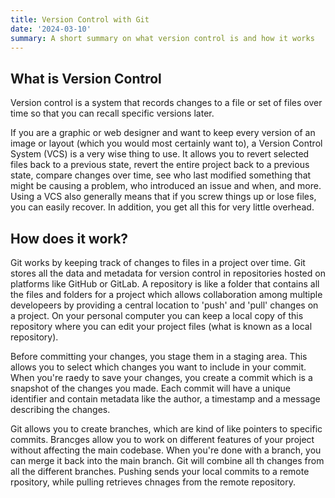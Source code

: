 ```yaml
---
title: Version Control with Git
date: '2024-03-10'
summary: A short summary on what version control is and how it works
---
```



## What is Version Control

Version control is a system that records changes to a file or set of files over time so that you can recall specific versions later.

If you are a graphic or web designer and want to keep every version of an image or layout (which you would most certainly want to), a Version Control System (VCS) is a very wise thing to use. It allows you to revert selected files back to a previous state, revert the entire project back to a previous state, compare changes over time, see who last modified something that might be causing a problem, who introduced an issue and when, and more. Using a VCS also generally means that if you screw things up or lose files, you can easily recover. In addition, you get all this for very little overhead.

## How does it work?

Git works by keeping track of changes to files in a project over time. Git stores all the data and metadata for version control in repositories hosted on platforms like GitHub or GitLab. A repository is like a folder that contains all the files and folders for a project which allows collaboration among multiple developeers by providing a central location to 'push' and 'pull' changes on a project. On your personal computer you can keep a local copy of this repository where you can edit your project files (what is known as a local repository). 

Before committing your changes, you stage them in a staging area. This allows you to select which changes you want to include in your commit. When you're raedy to save your changes, you create a commit which is a snapshot of the changes you made. Each commit will have a unique identifier and contain metadata like the author, a timestamp and a message describing the changes. 

Git allows you to create branches, which are kind of like pointers to specific commits. Brancges allow you to work on different features of your project without affecting the main codebase. When you're done with a branch, you can merge it back into the main branch. Git will combine all th changes from all the different branches. Pushing sends your local commits to a remote rpository, while pulling retrieves chnages from the remote repository.



